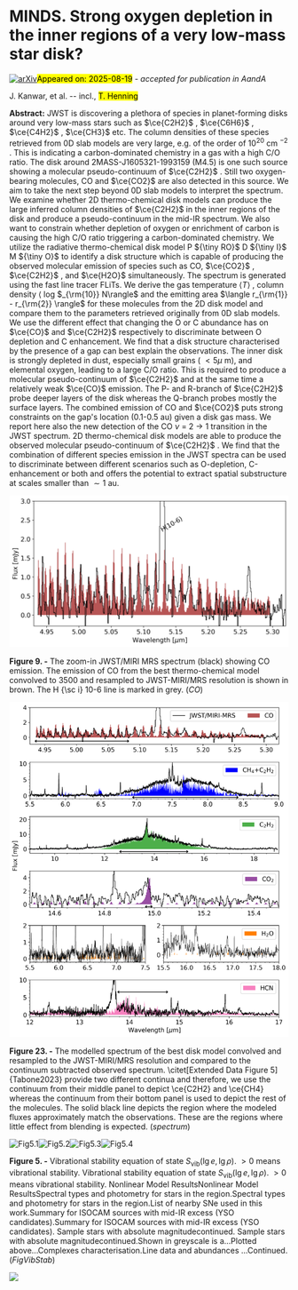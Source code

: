 <div class="macros" style="visibility:hidden;">
$\newcommand{\ensuremath}{}$
$\newcommand{\xspace}{}$
$\newcommand{\object}[1]{\texttt{#1}}$
$\newcommand{\farcs}{{.}''}$
$\newcommand{\farcm}{{.}'}$
$\newcommand{\arcsec}{''}$
$\newcommand{\arcmin}{'}$
$\newcommand{\ion}[2]{#1#2}$
$\newcommand{\textsc}[1]{\textrm{#1}}$
$\newcommand{\hl}[1]{\textrm{#1}}$
$\newcommand{\footnote}[1]{}$
$\newcommand{\ikc}[1]{\textcolor{green}{\textsf{#1 }}}$
$\newcommand{\jk}[1]{\textcolor{purple}{\rm #1^{(\rm new)}}}$</div>



<div id="title">

# MINDS. Strong oxygen depletion in the inner regions of a very low-mass star disk?

</div>
<div id="comments">

[![arXiv](https://img.shields.io/badge/arXiv-2508.11761-b31b1b.svg)](https://arxiv.org/abs/2508.11761)<mark>Appeared on: 2025-08-19</mark> -  _accepted for publication in AandA_

</div>
<div id="authors">

J. Kanwar, et al. -- incl., <mark>T. Henning</mark>

</div>
<div id="abstract">

**Abstract:** JWST is discovering a plethora of species in planet-forming disks around very low-mass stars such as $\ce{C2H2}$ , $\ce{C6H6}$ , $\ce{C4H2}$ , $\ce{CH3}$ etc. The column densities of these species retrieved from 0D slab models are very large, e.g. of the order of $10^{20}$ cm $^{-2}$ . This is indicating a carbon-dominated chemistry in a gas with a high C/O ratio. The disk around 2MASS-J1605321-1993159 (M4.5) is one such source showing a molecular pseudo-continuum of $\ce{C2H2}$ . Still two oxygen-bearing molecules, CO and $\ce{CO2}$ are also detected in this source. We aim to take the next step beyond 0D slab models to interpret the spectrum. We examine whether 2D thermo-chemical disk models can produce the large inferred column densities of $\ce{C2H2}$ in the inner regions of the disk and produce a pseudo-continuum in the mid-IR spectrum. We also want to constrain  whether depletion of oxygen or enrichment of carbon is causing the high C/O ratio triggering a carbon-dominated chemistry. We utilize the radiative thermo-chemical disk model P ${\tiny RO}$ D ${\tiny I}$ M ${\tiny O}$ to identify a disk structure which is capable of producing the observed molecular emission of species such as CO, $\ce{CO2}$ , $\ce{C2H2}$ , and $\ce{H2O}$ simultaneously. The spectrum is generated using the fast line tracer FLiTs. We derive the gas temperature $\langle T \rangle$ , column density $\langle$ log $_{\rm{10}} N\rangle$ and the emitting area $\langle r_{\rm{1}} - r_{\rm{2}} \rangle$ for these molecules from the 2D disk model and compare them to the parameters retrieved originally from 0D slab models. We use the different effect that changing the O or C abundance has on $\ce{CO}$ and $\ce{C2H2}$ respectively to discriminate between O depletion and C enhancement. We find that a disk structure characterised by the presence of a gap can best explain the observations. The inner disk is strongly depleted in dust, especially small grains ( $<5 \mu$ m), and elemental oxygen, leading to a large C/O ratio. This is required to produce a molecular pseudo-continuum of $\ce{C2H2}$ and at the same time a relatively weak $\ce{CO}$ emission. The P- and R-branch of $\ce{C2H2}$ probe deeper layers of the disk whereas the Q-branch probes mostly the surface layers. The combined emission of CO and $\ce{CO2}$ puts strong constraints on the gap's location (0.1-0.5 au) given a disk gas mass. We report here also the new detection of the CO $\nu$ = 2 $\rightarrow$ 1 transition in the JWST spectrum. 2D thermo-chemical disk models are able to produce the observed molecular pseudo-continuum of $\ce{C2H2}$ . We find that the combination of different species emission in the JWST spectra can be used to discriminate between different scenarios such as O-depletion, C-enhancement or both and offers the potential to extract spatial substructure at scales smaller than $\sim 1$ au.

</div>

<div id="div_fig1">

<img src="tmp_2508.11761/./CO_blowup.png" alt="Fig9" width="100%"/>

**Figure 9. -** The zoom-in JWST/MIRI MRS spectrum (black) showing CO emission. The emission of CO from the best thermo-chemical model convolved to 3500 and resampled to JWST-MIRI/MRS resolution is shown in brown. The H {\sc i} 10-6 line is marked in grey. (*CO*)

</div>
<div id="div_fig2">

<img src="tmp_2508.11761/./spectrum_new.png" alt="Fig23" width="100%"/>

**Figure 23. -** The modelled spectrum of the best disk model convolved and resampled to the JWST-MIRI/MRS resolution and compared to the continuum subtracted observed spectrum. \citet[Extended Data Figure 5]{Tabone2023} provide two different continua and therefore, we use the continuum from their middle panel to depict \ce{C2H2} and \ce{CH4} whereas the continuum from their bottom panel is used to depict the rest of the molecules. The solid black line depicts the region where the modeled fluxes approximately match the observations. These are the regions where little effect from blending is expected. (*spectrum*)

</div>
<div id="div_fig3">

<img src="" alt="Fig5.1" width="25%"/><img src="" alt="Fig5.2" width="25%"/><img src="" alt="Fig5.3" width="25%"/><img src="" alt="Fig5.4" width="25%"/>

**Figure 5. -** Vibrational stability equation of state
               $S_{\mathrm{vib}}(\lg e, \lg \rho)$.
               $>0$ means vibrational stability.
              Vibrational stability equation of state
               $S_{\mathrm{vib}}(\lg e, \lg \rho)$.
               $>0$ means vibrational stability.
              Nonlinear Model ResultsNonlinear Model ResultsSpectral types and photometry for stars in the
  region.Spectral types and photometry for stars in the
  region.List of nearby SNe used in this work.Summary for ISOCAM sources with mid-IR excess
(YSO candidates).Summary for ISOCAM sources with mid-IR excess
(YSO candidates). Sample stars with absolute magnitudecontinued. Sample stars with absolute magnitudecontinued.Shown in greyscale is a...Plotted above...Complexes characterisation.Line data and abundances ...Continued. (*FigVibStab*)

</div><div id="qrcode"><img src=https://api.qrserver.com/v1/create-qr-code/?size=100x100&data="https://arxiv.org/abs/2508.11761"></div>